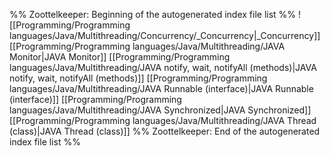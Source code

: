 %% Zoottelkeeper: Beginning of the autogenerated index file list  %%
 ![[Programming/Programming languages/Java/Multithreading/Concurrency/_Concurrency|_Concurrency]]
 [[Programming/Programming languages/Java/Multithreading/JAVA Monitor|JAVA Monitor]]
 [[Programming/Programming languages/Java/Multithreading/JAVA notify, wait, notifyAll (methods)|JAVA notify, wait, notifyAll (methods)]]
 [[Programming/Programming languages/Java/Multithreading/JAVA Runnable (interface)|JAVA Runnable (interface)]]
 [[Programming/Programming languages/Java/Multithreading/JAVA Synchronized|JAVA Synchronized]]
 [[Programming/Programming languages/Java/Multithreading/JAVA Thread (class)|JAVA Thread (class)]]
%% Zoottelkeeper: End of the autogenerated index file list  %%
